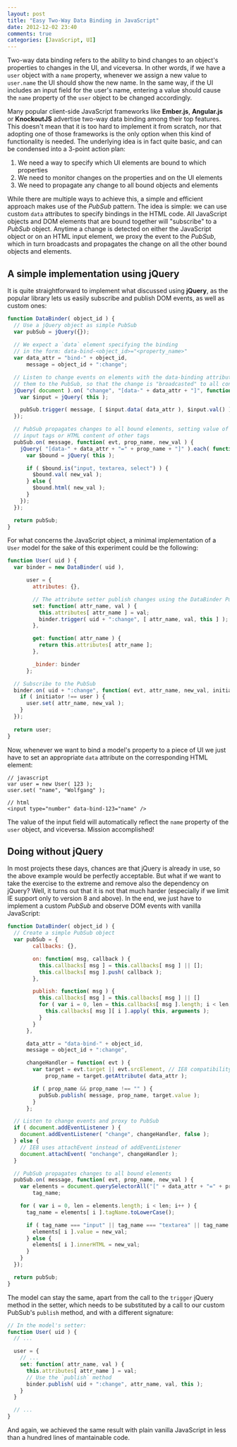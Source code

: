 ```yaml
---
layout: post
title: "Easy Two-Way Data Binding in JavaScript"
date: 2012-12-02 23:40
comments: true
categories: [JavaScript, UI]
---
```


Two-way data binding refers to the ability to bind changes to an object's properties to changes in the UI, and viceversa. In other words, if we have a `user` object with a `name` property, whenever we assign a new value to `user.name` the UI should show the new name. In the same way, if the UI includes an input field for the user's name, entering a value should cause the `name` property of the `user` object to be changed accordingly.

Many popular client-side JavaScript frameworks like **Ember.js**, **Angular.js** or **KnockoutJS** advertise two-way data binding among their top features. This doesn't mean that it is too hard to implement it from scratch, nor that adopting one of those frameworks is the only option when this kind of functionality is needed. The underlying idea is in fact quite basic, and can be condensed into a 3-point action plan:

1. We need a way to specify which UI elements are bound to which properties
2. We need to monitor changes on the properties and on the UI elements
3. We need to propagate any change to all bound objects and elements

<!-- more -->

While there are multiple ways to achieve this, a simple and efficient approach makes use of the _PubSub_ pattern. The idea is simple: we can use custom `data` attributes to specify bindings in the HTML code. All JavaScript objects and DOM elements that are bound together will "subscribe" to a _PubSub_ object. Anytime a change is detected on either the JavaScript object or on an HTML input element, we proxy the event to the _PubSub_, which in turn broadcasts and propagates the change on all the other bound objects and elements.

A simple implementation using jQuery
------------------------------------

It is quite straightforward to implement what discussed using **jQuery**, as the popular library lets us easily subscribe and publish DOM events, as well as custom ones:

```javascript
function DataBinder( object_id ) {
  // Use a jQuery object as simple PubSub
  var pubSub = jQuery({});
  
  // We expect a `data` element specifying the binding
  // in the form: data-bind-<object_id>="<property_name>"
  var data_attr = "bind-" + object_id,
      message = object_id + ":change";

  // Listen to change events on elements with the data-binding attribute and proxy
  // them to the PubSub, so that the change is "broadcasted" to all connected objects
  jQuery( document ).on( "change", "[data-" + data_attr + "]", function( evt ) {
    var $input = jQuery( this );

    pubSub.trigger( message, [ $input.data( data_attr ), $input.val() ] );
  });

  // PubSub propagates changes to all bound elements, setting value of
  // input tags or HTML content of other tags
  pubSub.on( message, function( evt, prop_name, new_val ) {
    jQuery( "[data-" + data_attr + "=" + prop_name + "]" ).each( function() {
      var $bound = jQuery( this );

      if ( $bound.is("input, textarea, select") ) {
        $bound.val( new_val );
      } else {
        $bound.html( new_val );
      }
    });
  });

  return pubSub;
}
```

For what concerns the JavaScript object, a minimal implementation of a `User` model for the sake of this experiment could be the following:

```javascript
function User( uid ) {
  var binder = new DataBinder( uid ),

      user = {
        attributes: {},

        // The attribute setter publish changes using the DataBinder PubSub
        set: function( attr_name, val ) {
          this.attributes[ attr_name ] = val;
          binder.trigger( uid + ":change", [ attr_name, val, this ] );
        },

        get: function( attr_name ) {
          return this.attributes[ attr_name ];
        },

        _binder: binder
      };

  // Subscribe to the PubSub
  binder.on( uid + ":change", function( evt, attr_name, new_val, initiator ) {
    if ( initiator !== user ) {
      user.set( attr_name, new_val );
    }
  });
  
  return user;
}
```

Now, whenever we want to bind a model's property to a piece of UI we just have to set an appropriate `data` attribute on the corresponding HTML element:

```
// javascript
var user = new User( 123 );
user.set( "name", "Wolfgang" );

// html
<input type="number" data-bind-123="name" />
```

The value of the input field will automatically reflect the `name` property of the `user` object, and viceversa. Mission accomplished!


Doing without jQuery
--------------------

In most projects these days, chances are that jQuery is already in use, so the above example would be perfectly acceptable. But what if we want to take the exercise to the extreme and remove also the dependency on jQuery? Well, it turns out that it is not that much harder (especially if we limit IE support only to version 8 and above). In the end, we just have to implement a custom _PubSub_ and observe DOM events with vanilla JavaScript:

```javascript
function DataBinder( object_id ) {
  // Create a simple PubSub object
  var pubSub = {
        callbacks: {},

        on: function( msg, callback ) {
          this.callbacks[ msg ] = this.callbacks[ msg ] || [];
          this.callbacks[ msg ].push( callback );
        },

        publish: function( msg ) {
          this.callbacks[ msg ] = this.callbacks[ msg ] || []
          for ( var i = 0, len = this.callbacks[ msg ].length; i < len; i++ ) {
            this.callbacks[ msg ][ i ].apply( this, arguments );
          }
        }
      },

      data_attr = "data-bind-" + object_id,
      message = object_id + ":change",

      changeHandler = function( evt ) {
        var target = evt.target || evt.srcElement, // IE8 compatibility
            prop_name = target.getAttribute( data_attr );

        if ( prop_name && prop_name !== "" ) {
          pubSub.publish( message, prop_name, target.value );
        }
      };

  // Listen to change events and proxy to PubSub
  if ( document.addEventListener ) {
    document.addEventListener( "change", changeHandler, false );
  } else {
    // IE8 uses attachEvent instead of addEventListener
    document.attachEvent( "onchange", changeHandler );
  }

  // PubSub propagates changes to all bound elements
  pubSub.on( message, function( evt, prop_name, new_val ) {
    var elements = document.querySelectorAll("[" + data_attr + "=" + prop_name + "]"),
        tag_name;

    for ( var i = 0, len = elements.length; i < len; i++ ) {
      tag_name = elements[ i ].tagName.toLowerCase();

      if ( tag_name === "input" || tag_name === "textarea" || tag_name === "select" ) {
        elements[ i ].value = new_val;
      } else {
        elements[ i ].innerHTML = new_val;
      }
    }
  });

  return pubSub;
}
```

The model can stay the same, apart from the call to the `trigger` jQuery method in the setter, which needs to be substituted by a call to our custom PubSub's `publish` method, and with a different signature:

```javascript
// In the model's setter:
function User( uid ) {
  // ...

  user = {
    // ...
    set: function( attr_name, val ) {
      this.attributes[ attr_name ] = val;
      // Use the `publish` method
      binder.publish( uid + ":change", attr_name, val, this );
    }
  }

  // ...
}
```

And again, we achieved the same result with plain vanilla JavaScript in less than a hundred lines of mantainable code.